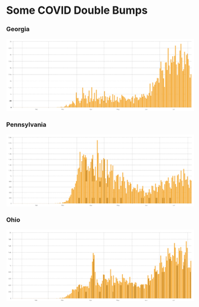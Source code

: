 # Some COVID Double Bumps

### Georgia

![Georgia](Georgia.png)

### Pennsylvania

![Pennsylvania](Pennsylvania.png)

### Ohio

![Ohio](Ohio.png)



